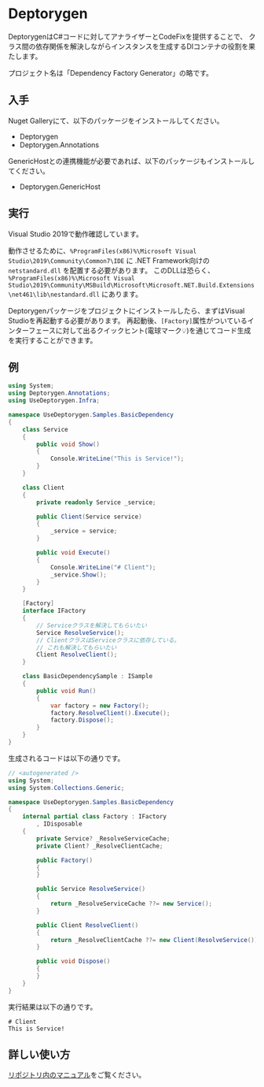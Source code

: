 # Deptorygen

DeptorygenはC#コードに対してアナライザーとCodeFixを提供することで、
クラス間の依存関係を解決しながらインスタンスを生成するDIコンテナの役割を果たします。

プロジェクト名は「Dependency Factory Generator」の略です。

## 入手

Nuget Galleryにて、以下のパッケージをインストールしてください。

* Deptorygen
* Deptorygen.Annotations

GenericHostとの連携機能が必要であれば、以下のパッケージもインストールしてください。

* Deptorygen.GenericHost

## 実行

Visual Studio 2019で動作確認しています。

動作させるために、`%ProgramFiles(x86)%\Microsoft Visual Studio\2019\Community\Common7\IDE` に .NET Framework向けの `netstandard.dll` を配置する必要があります。
このDLLは恐らく、 `%ProgramFiles(x86)%\Microsoft Visual Studio\2019\Community\MSBuild\Microsoft\Microsoft.NET.Build.Extensions\net461\lib\nestandard.dll` にあります。

Deptorygenパッケージをプロジェクトにインストールしたら、まずはVisual Studioを再起動する必要があります。
再起動後、`[Factory]`属性がついているインターフェースに対して出るクイックヒント(電球マーク💡)を通じてコード生成を実行することができます。

## 例

```csharp
using System;
using Deptorygen.Annotations;
using UseDeptorygen.Infra;

namespace UseDeptorygen.Samples.BasicDependency
{
	class Service
	{
		public void Show()
		{
			Console.WriteLine("This is Service!");
		}
	}

	class Client
	{
		private readonly Service _service;

		public Client(Service service)
		{
			_service = service;
		}

		public void Execute()
		{
			Console.WriteLine("# Client");
			_service.Show();
		}
	}

	[Factory]
	interface IFactory
	{
        // Serviceクラスを解決してもらいたい
		Service ResolveService();
        // ClientクラスはServiceクラスに依存している。
        // これも解決してもらいたい
		Client ResolveClient();
	}

	class BasicDependencySample : ISample
	{
		public void Run()
		{
			var factory = new Factory();
			factory.ResolveClient().Execute();
			factory.Dispose();
		}
	}
}
```

生成されるコードは以下の通りです。

```csharp
// <autogenerated />
using System;
using System.Collections.Generic;

namespace UseDeptorygen.Samples.BasicDependency
{
    internal partial class Factory : IFactory
        , IDisposable
    {
        private Service? _ResolveServiceCache;
        private Client? _ResolveClientCache;

        public Factory()
        {
        }

        public Service ResolveService()
        {
            return _ResolveServiceCache ??= new Service();
        }

        public Client ResolveClient()
        {
            return _ResolveClientCache ??= new Client(ResolveService());
        }

        public void Dispose()
        {
        }
    }
}
```

実行結果は以下の通りです。

```
# Client
This is Service!
```

## 詳しい使い方

[リポジトリ内のマニュアル](https://github.com/NumAniCloud/Deptorygen/blob/master/Documents/Index.md)をご覧ください。
